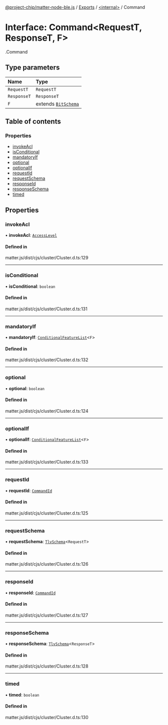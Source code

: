 [@project-chip/matter-node-ble.js](../README.md) / [Exports](../modules.md) / [<internal\>](../modules/internal_.md) / Command

# Interface: Command<RequestT, ResponseT, F\>

[<internal>](../modules/internal_.md).Command

## Type parameters

| Name | Type |
| :------ | :------ |
| `RequestT` | `RequestT` |
| `ResponseT` | `ResponseT` |
| `F` | extends [`BitSchema`](../modules/internal_.md#bitschema) |

## Table of contents

### Properties

- [invokeAcl](internal_.Command.md#invokeacl)
- [isConditional](internal_.Command.md#isconditional)
- [mandatoryIf](internal_.Command.md#mandatoryif)
- [optional](internal_.Command.md#optional)
- [optionalIf](internal_.Command.md#optionalif)
- [requestId](internal_.Command.md#requestid)
- [requestSchema](internal_.Command.md#requestschema)
- [responseId](internal_.Command.md#responseid)
- [responseSchema](internal_.Command.md#responseschema)
- [timed](internal_.Command.md#timed)

## Properties

### invokeAcl

• **invokeAcl**: [`AccessLevel`](../enums/internal_.AccessLevel.md)

#### Defined in

matter.js/dist/cjs/cluster/Cluster.d.ts:129

___

### isConditional

• **isConditional**: `boolean`

#### Defined in

matter.js/dist/cjs/cluster/Cluster.d.ts:131

___

### mandatoryIf

• **mandatoryIf**: [`ConditionalFeatureList`](../modules/internal_.md#conditionalfeaturelist)<`F`\>

#### Defined in

matter.js/dist/cjs/cluster/Cluster.d.ts:132

___

### optional

• **optional**: `boolean`

#### Defined in

matter.js/dist/cjs/cluster/Cluster.d.ts:124

___

### optionalIf

• **optionalIf**: [`ConditionalFeatureList`](../modules/internal_.md#conditionalfeaturelist)<`F`\>

#### Defined in

matter.js/dist/cjs/cluster/Cluster.d.ts:133

___

### requestId

• **requestId**: [`CommandId`](../modules/internal_.md#commandid)

#### Defined in

matter.js/dist/cjs/cluster/Cluster.d.ts:125

___

### requestSchema

• **requestSchema**: [`TlvSchema`](../classes/internal_.TlvSchema.md)<`RequestT`\>

#### Defined in

matter.js/dist/cjs/cluster/Cluster.d.ts:126

___

### responseId

• **responseId**: [`CommandId`](../modules/internal_.md#commandid)

#### Defined in

matter.js/dist/cjs/cluster/Cluster.d.ts:127

___

### responseSchema

• **responseSchema**: [`TlvSchema`](../classes/internal_.TlvSchema.md)<`ResponseT`\>

#### Defined in

matter.js/dist/cjs/cluster/Cluster.d.ts:128

___

### timed

• **timed**: `boolean`

#### Defined in

matter.js/dist/cjs/cluster/Cluster.d.ts:130
